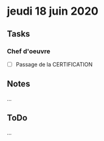 # jeudi 18 juin 2020

## Tasks

### Chef d'oeuvre

- [ ] Passage de la CERTIFICATION

## Notes

...

## ToDo

...
